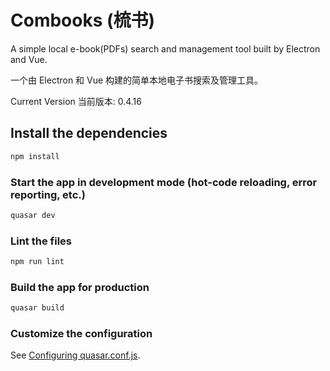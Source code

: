 # Combooks (梳书)

A simple local e-book(PDFs) search and management tool built by Electron and Vue.

一个由 Electron 和 Vue 构建的简单本地电子书搜索及管理工具。

Current Version 当前版本: 0.4.16

## Install the dependencies
```bash
npm install
```

### Start the app in development mode (hot-code reloading, error reporting, etc.)
```bash
quasar dev
```

### Lint the files
```bash
npm run lint
```

### Build the app for production
```bash
quasar build
```

### Customize the configuration
See [Configuring quasar.conf.js](https://quasar.dev/quasar-cli/quasar-conf-js).
